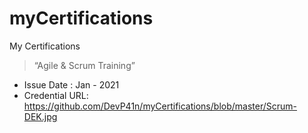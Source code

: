 # myCertifications
My Certifications

> “Agile & Scrum Training” 
- Issue Date : Jan - 2021
- Credential URL: https://github.com/DevP41n/myCertifications/blob/master/Scrum-DEK.jpg
